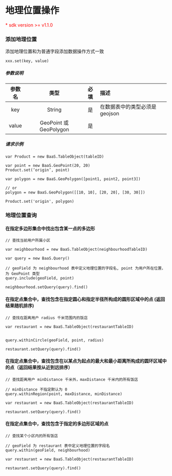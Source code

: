# 地理位置操作

<p style='color:red'>* sdk version >= v1.1.0</p>

### 添加地理位置

添加地理位置和为普通字段添加数据操作方式一致

`xxx.set(key, value)`

##### 参数说明

|  参数名  |  类型  |  必填  |  描述  |
| :-----------: | :----: | :--: | :------------------------ |
|  key  |  String |  是  |  在数据表中的类型必须是 geojson  |
|  value  |  GeoPoint 或 GeoPolygon  |  是  |  |


##### 请求示例

```
var Product = new BaaS.TableObject(tableID)

var point = new BaaS.GeoPoint(20, 20)
Product.set(‘origin’, point)

var polygon = new BaaS.GeoPolygon([point1, point2, point3])

// or
polygon = new BaaS.GeoPolygon([[10, 10], [20, 20], [30, 30]])

Product.set('origin', polygon)
```


### 地理位置查询

#### 在指定多边形集合中找出包含某一点的多边形

```
// 查找当前用户所属小区

var neighbourhood = new BaaS.TableObject(neighbourhoodTableID)

var query = new BaaS.Query()

// geoField 为 neighbourhood 表中定义地理位置的字段名, point 为用户所在位置，为 GeoPoint 类型
query.include(geoField, point)

neighbourhood.setQuery(query).find()
```

#### 在指定点集合中，查找包含在指定圆心和指定半径所构成的圆形区域中的点 (返回结果随机排序)

```
// 查找在距离用户 radius 千米范围内的饭店

var restaurant = new BaaS.TableObject(restaurantTableID)


query.withinCircle(geoField, point, radius)

restaurant.setQuery(query).find()

```


#### 在指定点集合中，查找包含在以某点为起点的最大和最小距离所构成的圆环区域中的点（返回结果按从近到远排序）

```
// 查找距离用户 minDistance 千米外，maxDistance 千米内的所有饭店

// minDistance 不指定默认为 0
query.withinRegion(point, maxDistance, minDistance)

var restaurant = new BaaS.TableObject(restaurantTableID)

restaurant.setQuery(query).find()
```


#### 在指定点集合中，查找包含于指定的多边形区域的点

```
// 查找某个小区内的所有饭店

// geoField 为 restaurant 表中定义地理位置的字段名
query.within(geoField, neighbourhood)

var restaurant = new BaaS.TableObject(restaurantTableID)

restaurant.setQuery(query).find()
```